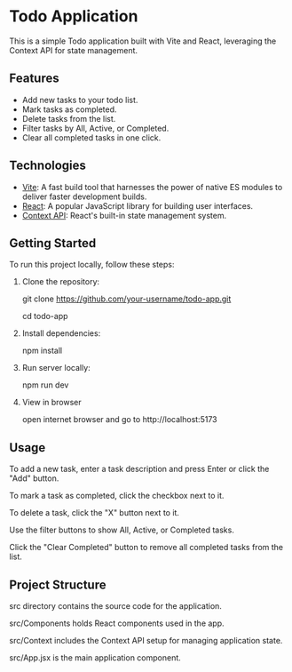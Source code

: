 # Todo Application

This is a simple Todo application built with Vite and React, leveraging the Context API for state management.

## Features

- Add new tasks to your todo list.
- Mark tasks as completed.
- Delete tasks from the list.
- Filter tasks by All, Active, or Completed.
- Clear all completed tasks in one click.

## Technologies

- [Vite](https://vitejs.dev/): A fast build tool that harnesses the power of native ES modules to deliver faster development builds.
- [React](https://reactjs.org/): A popular JavaScript library for building user interfaces.
- [Context API](https://reactjs.org/docs/context.html): React's built-in state management system.

## Getting Started

To run this project locally, follow these steps:

1. Clone the repository:

   git clone https://github.com/your-username/todo-app.git

   cd todo-app

2. Install dependencies:

    npm install

3. Run server locally:

    npm run dev

4. View in browser

    open internet browser and go to http://localhost:5173

## Usage

To add a new task, enter a task description and press Enter or click the "Add" button.

To mark a task as completed, click the checkbox next to it.

To delete a task, click the "X" button next to it.

Use the filter buttons to show All, Active, or Completed tasks.

Click the "Clear Completed" button to remove all completed tasks from the list.

## Project Structure

src directory contains the source code for the application.

src/Components holds React components used in the app.

src/Context includes the Context API setup for managing application state.

src/App.jsx is the main application component.